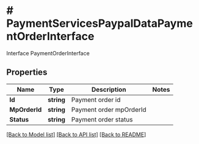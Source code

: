 # # PaymentServicesPaypalDataPaymentOrderInterface
Interface PaymentOrderInterface

## Properties 


Name | Type | Description | Notes
------------ | ------------- | ------------- | -------------
**Id**| **string** | Payment order id  |
**MpOrderId**| **string** | Payment order mpOrderId  |
**Status**| **string** | Payment order status  |


[[Back to Model list]](../../README.md#models) [[Back to API list]](../../README.md#endpoints) [[Back to README]](../../README.md)


